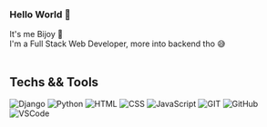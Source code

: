 ### Hello World 👋 <br>
It's me Bijoy 👦 <br/>
I'm a Full Stack Web Developer, more into backend tho 😅
<br>
<br>

## Techs && Tools
![Django](https://img.shields.io/static/v1?label=&message=Django&color=082d1e&logo=django&logoColor=ffffff&labelColor=082d1e&style=for-the-badge)
![Python](https://img.shields.io/static/v1?label=&message=python&color=3771a1&logo=python&logoColor=ffffff&labelColor=3771a1&style=for-the-badge)
![HTML](https://img.shields.io/static/v1?label=&message=html&color=f15831&logo=html5&logoColor=ffffff&labelColor=f15831&style=for-the-badge)
![CSS](https://img.shields.io/static/v1?label=&message=css&color=007cc7&logo=css3&logoColor=ffffff&labelColor=007cc7&style=for-the-badge)
![JavaScript](https://img.shields.io/static/v1?label=&message=javascript&color=f7df1d&logo=javascript&logoColor=000000&labelColor=f7df1d&style=for-the-badge)
![GIT](https://img.shields.io/static/v1?label=&message=git&color=f05135&logo=git&logoColor=000000&labelColor=f05135&style=for-the-badge)
![GitHub](https://img.shields.io/static/v1?label=&message=github&color=181c1a&logo=github&logoColor=ffffff&labelColor=181c1a&style=for-the-badge)
![VSCode](https://img.shields.io/static/v1?label=&message=VScode&color=0078cb&logo=visualstudiocode&logoColor=ffffff&labelColor=0078cb&style=for-the-badge)

<!--
<img align="left" alt="react" src="https://img.shields.io/badge/react%20-%2320232a.svg?&style=for-the-badge&logo=react&logoColor=%2361DAFB" />
<img align="left" alt="nodejs" src="https://img.shields.io/badge/node.js%20-%2343853D.svg?&style=for-the-badge&logo=node.js&logoColor=white" />
<img align="left" alt="aws" src="https://img.shields.io/badge/Amazon%20AWS-%23232F3E?logo=amazon-aws&logoColor=white&style=for-the-badge" />
<img align="left" alt="medium" src="https://img.shields.io/badge/postgres-%23316192.svg?&style=for-the-badge&logo=postgresql&logoColor=white" />
<img align="left" alt="android" src="https://img.shields.io/badge/Android-3DDC84?logo=android&logoColor=white&style=for-the-badge" />
<img align="left" alt="spring" src="https://img.shields.io/badge/spring%20-%236DB33F.svg?&style=for-the-badge&logo=spring&logoColor=white" />
-->
<!--
tools and languages

![Django](https://img.shields.io/static/v1?label=&message=Django&color=195e41&logo=django&labelColor=195e41&style=for-the-badge)   
![ReactJS](https://img.shields.io/static/v1?label=&message=ReactJS&color=22a1ba&logo=react&labelColor=141b24&style=for-the-badge)
![Python]()
![JavaScript]()
![HTML]()
![CSS]()
![Git]()
![GitHub]()
![MySQL]()
![Sqlite]()
![PostgreSQL]()
![VSCode]()
![Heroku]()

-->

